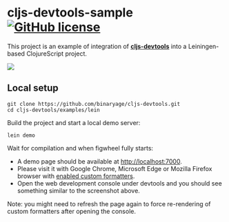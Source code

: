 # cljs-devtools-sample [![GitHub license](https://img.shields.io/badge/license-MIT-lightgrey.svg)](license.txt)

This project is an example of integration of [**cljs-devtools**](https://github.com/binaryage/cljs-devtools) into a
Leiningen-based ClojureScript project.

![](https://box.binaryage.com/cljs-devtools-sample-full.png)

## Local setup

    git clone https://github.com/binaryage/cljs-devtools.git
    cd cljs-devtools/examples/lein

Build the project and start a local demo server:

    lein demo

Wait for compilation and when figwheel fully starts:

  * A demo page should be available at [http://localhost:7000](http://localhost:7000).
  * Please visit it with Google Chrome, Microsoft Edge or Mozilla Firefox browser with [enabled custom formatters](https://github.com/binaryage/cljs-devtools).
  * Open the web development console under devtools and you should see something similar to the screenshot above.

Note: you might need to refresh the page again to force re-rendering of custom formatters after opening the console.

